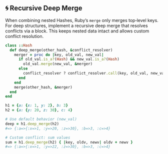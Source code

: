 ## 🌀 Recursive Deep Merge

When combining nested Hashes, Ruby’s `merge` only merges top‐level keys. For deep structures, implement a recursive deep merge that resolves conflicts via a block. This keeps nested data intact and allows custom conflict resolution.

```ruby
class ::Hash
  def deep_merge(other_hash, &conflict_resolver)
    merger = proc do |key, old_val, new_val|
      if old_val.is_a?(Hash) && new_val.is_a?(Hash)
        old_val.merge(new_val, &merger)
      else
        conflict_resolver ? conflict_resolver.call(key, old_val, new_val) : new_val
      end
    end
    merge(other_hash, &merger)
  end
end

h1 = {a: {x: 1, y: 2}, b: 3}
h2 = {a: {y: 20, z: 30}, c: 4}

# Use default behavior (new_val)
deep = h1.deep_merge(h2)
#=> {:a=>{:x=>1, :y=>20, :z=>30}, :b=>3, :c=>4}

# Custom conflict: sum values
sum = h1.deep_merge(h2) { |key, oldv, newv| oldv + newv }
#=> {:a=>{:x=>1, :y=>22, :z=>30}, :b=>3, :c=>4}
```
